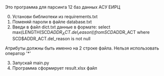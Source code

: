 Это программа для парсинга 12 баз данных АСУ ЕИРЦ


0. Установи библиотеки из requirements.txt
1. Поменяй пароли в файле database.txt
2. Введи в файл dict.txt данные в формате:
    select
    max(LENGTH(SCD$ADDR_ACT.del_reason))
    from SCD$ADDR_ACT
    where SCD$ADDR_ACT.del_reason is not null

Атрибуты должны быть именно на 2 строке файла. Нельзя использовать оператор '*'

3. Запускай main.py
4. Программа сформирует result.xlsx файл
